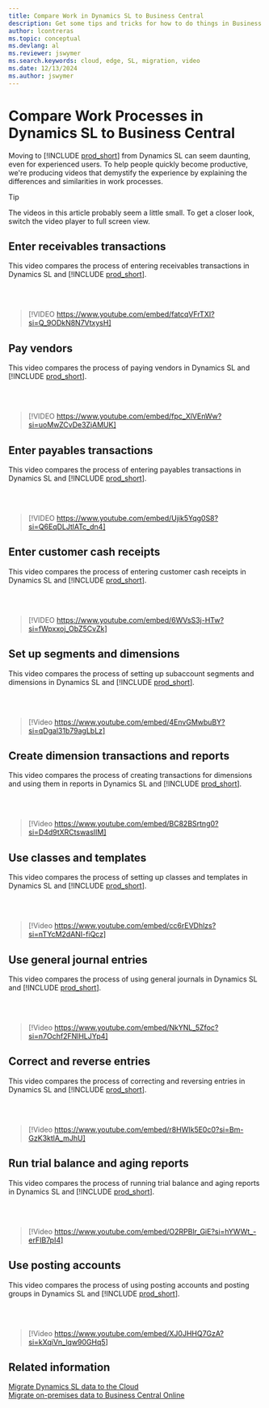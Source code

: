 ```yaml
---
title: Compare Work in Dynamics SL to Business Central
description: Get some tips and tricks for how to do things in Business Central online that you currently do in Dynamics SL.
author: lcontreras
ms.topic: conceptual
ms.devlang: al
ms.reviewer: jswymer
ms.search.keywords: cloud, edge, SL, migration, video
ms.date: 12/13/2024
ms.author: jswymer
---
```


# Compare Work Processes in Dynamics SL to Business Central

Moving to [!INCLUDE [prod_short](../includes/prod_short.md)] from Dynamics SL can seem daunting, even for experienced users. To help people quickly become productive, we're producing videos that demystify the experience by explaining the differences and similarities in work processes.

> [!TIP]
> The videos in this article probably seem a little small. To get a closer look, switch the video player to full screen view.

## Enter receivables transactions

This video compares the process of entering receivables transactions in Dynamics SL and [!INCLUDE [prod_short](../includes/prod_short.md)].

<br><br>  

> [!VIDEO https://www.youtube.com/embed/fatcqVFrTXI?si=Q_9ODkN8N7VtxysH]

## Pay vendors

This video compares the process of paying vendors in Dynamics SL and [!INCLUDE [prod_short](../includes/prod_short.md)].

<br><br>  

> [!VIDEO https://www.youtube.com/embed/fpc_XlVEnWw?si=uoMwZCvDe3ZjAMUK]

## Enter payables transactions

This video compares the process of entering payables transactions in Dynamics SL and [!INCLUDE [prod_short](../includes/prod_short.md)].

<br><br>  

> [!VIDEO https://www.youtube.com/embed/Ujik5Yqg0S8?si=Q6EqDLJtlATc_dn4]

## Enter customer cash receipts

This video compares the process of entering customer cash receipts in Dynamics SL and [!INCLUDE [prod_short](../includes/prod_short.md)].

<br><br>  

> [!VIDEO https://www.youtube.com/embed/6WVsS3j-HTw?si=fWpxxoj_ObZ5CvZk]

## Set up segments and dimensions

This video compares the process of setting up subaccount segments and dimensions in Dynamics SL and [!INCLUDE [prod_short](../includes/prod_short.md)].

<br><br>

> [!Video https://www.youtube.com/embed/4EnvGMwbuBY?si=qDgal31b79agLbLz]


## Create dimension transactions and reports

This video compares the process of creating transactions for dimensions and using them in reports in Dynamics SL and [!INCLUDE [prod_short](../includes/prod_short.md)].

<br><br>

> [!Video https://www.youtube.com/embed/BC82BSrtng0?si=D4d9tXRCtswasIIM]


## Use classes and templates

This video compares the process of setting up classes and templates in Dynamics SL and [!INCLUDE [prod_short](../includes/prod_short.md)].

<br><br>

> [!Video https://www.youtube.com/embed/cc6rEVDhlzs?si=nTYcM2dANI-fiQcz]

## Use general journal entries

This video compares the process of using general journals in Dynamics SL and [!INCLUDE [prod_short](../includes/prod_short.md)].

<br><br>

> [!Video https://www.youtube.com/embed/NkYNL_5Zfoc?si=n7Ochf2FNlHLJYp4]

## Correct and reverse entries

This video compares the process of correcting and reversing entries in Dynamics SL and [!INCLUDE [prod_short](../includes/prod_short.md)].

<br><br>

> [!Video https://www.youtube.com/embed/r8HWIk5E0c0?si=Bm-GzK3ktlA_mJhU]

## Run trial balance and aging reports

This video compares the process of running trial balance and aging reports in Dynamics SL and [!INCLUDE [prod_short](../includes/prod_short.md)].

<br><br>

> [!Video https://www.youtube.com/embed/O2RPBlr_GiE?si=hYWWt_-erFIB7pI4]

## Use posting accounts

This video compares the process of using posting accounts and posting groups in Dynamics SL and [!INCLUDE [prod_short](../includes/prod_short.md)].

<br><br>

> [!Video https://www.youtube.com/embed/XJ0JHHQ7GzA?si=kXqiVn_lqw90GHq5]

## Related information

[Migrate Dynamics SL data to the Cloud](migrate-dynamics-SL.md)  
[Migrate on-premises data to Business Central Online](migrate-data.md)

